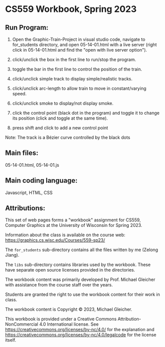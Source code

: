 # CS559 Workbook, Spring 2023

## Run Program:

1. Open the Graphic-Train-Project in visual studio code, navigate to for_students directory, and open 05-14-01.html with a live server (right click in 05-14-01.html and find the "open with live server option").

2. click/unclick the box in the first line to run/stop the program.

3. toggle the bar in the first line to control the position of the train.

4. click/unclick simple track to display simple/realistic tracks.

5. click/unclick arc-length to allow train to move in constant/varying speed.

6. click/unclick smoke to display/not display smoke.

7. click the control point (black dot in the program) and toggle it to change its position (click and toggle at the same time).

8. press shift and click to add a new control point

Note: The track is a Bézier curve controlled by the black dots

## Main files:

05-14-01.html, 05-14-01.js

## Main coding language:

Javascript, HTML, CSS

## Attributions:

This set of web pages forms a "workbook" assignment for
CS559, Computer Graphics at the University of Wisconsin for Spring 2023.

Information about the class is available on the course web:
https://graphics.cs.wisc.edu/Courses/559-sp23/

The `for_students` sub-directory contains all the files written by me (Zelong Jiang).

The `libs` sub-directory contains libraries used by the workbook. These
have separate open source licenses provided in the directories.

The workbook content was primarily developed by Prof. Michael Gleicher with
assistance from the course staff over the years.

Students are granted the right to use the workbook content for their work
in class.

The workbook content is Copyright &copy; 2023, Michael Gleicher.

This workbook is provided under a Creative Commons Attribution-NonCommercial 4.0 International license. See https://creativecommons.org/licenses/by-nc/4.0/ for the explanation and https://creativecommons.org/licenses/by-nc/4.0/legalcode for the license itself.
